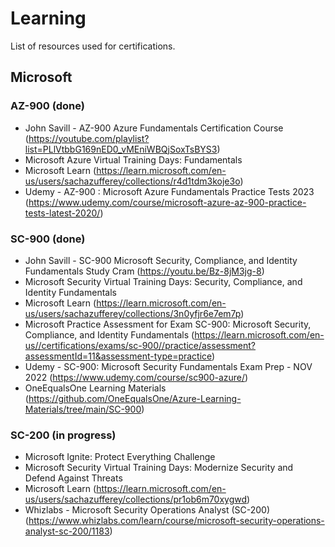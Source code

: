 # Learning

List of resources used for certifications.

## Microsoft

### AZ-900 (done)
- John Savill - AZ-900 Azure Fundamentals Certification Course (https://youtube.com/playlist?list=PLlVtbbG169nED0_vMEniWBQjSoxTsBYS3)
- Microsoft Azure Virtual Training Days: Fundamentals
- Microsoft Learn (https://learn.microsoft.com/en-us/users/sachazufferey/collections/r4d1tdm3koje3o)
- Udemy - AZ-900 : Microsoft Azure Fundamentals Practice Tests 2023 (https://www.udemy.com/course/microsoft-azure-az-900-practice-tests-latest-2020/)

### SC-900 (done)
- John Savill - SC-900 Microsoft Security, Compliance, and Identity Fundamentals Study Cram (https://youtu.be/Bz-8jM3jg-8)
- Microsoft Security Virtual Training Days: Security, Compliance, and Identity Fundamentals
- Microsoft Learn (https://learn.microsoft.com/en-us/users/sachazufferey/collections/3n0yfjr6e7em7p)
- Microsoft Practice Assessment for Exam SC-900: Microsoft Security, Compliance, and Identity Fundamentals (https://learn.microsoft.com/en-us//certifications/exams/sc-900//practice/assessment?assessmentId=11&assessment-type=practice)
- Udemy - SC-900: Microsoft Security Fundamentals Exam Prep - NOV 2022 (https://www.udemy.com/course/sc900-azure/)
- OneEqualsOne Learning Materials (https://github.com/OneEqualsOne/Azure-Learning-Materials/tree/main/SC-900)

### SC-200 (in progress)
- Microsoft Ignite: Protect Everything Challenge
- Microsoft Security Virtual Training Days: Modernize Security and Defend Against Threats
- Microsoft Learn (https://learn.microsoft.com/en-us/users/sachazufferey/collections/pr1ob6m70xygwd)
- Whizlabs - Microsoft Security Operations Analyst (SC-200) (https://www.whizlabs.com/learn/course/microsoft-security-operations-analyst-sc-200/1183)
